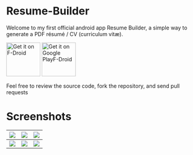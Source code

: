 # Resume-Builder

Welcome to my first official android app Resume Builder, a simple way to generate a PDF résumé / CV (curriculum vitæ).

[<img src="https://f-droid.org/badge/get-it-on.png"
     alt="Get it on F-Droid"
     height="90">](https://f-droid.org/packages/com.ibrahimyousre.resumebuilder/)
[<img src="https://play.google.com/intl/en_us/badges/images/generic/en-play-badge.png"
     alt="Get it on Google PlayF-Droid"
     height="90">](https://play.google.com/store/apps/details?id=com.ibrahimyousre.resumebuilder)

Feel free to review the source code, fork the repository, and send pull requests

# Screenshots

![](https://github.com/IbrahimYousre/Resume-Builder/raw/master/Screenshoots/step1.png)  |  ![](https://github.com/IbrahimYousre/Resume-Builder/raw/master/Screenshoots/step2.png) | ![](https://github.com/IbrahimYousre/Resume-Builder/raw/master/Screenshoots/step3.png)
:-------------------------:|:-------------------------:|:-------------------------:
![](https://github.com/IbrahimYousre/Resume-Builder/raw/master/Screenshoots/step4.png)  |  ![](https://github.com/IbrahimYousre/Resume-Builder/raw/master/Screenshoots/step5.png) | ![](https://github.com/IbrahimYousre/Resume-Builder/raw/master/Screenshoots/step6.png)


